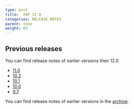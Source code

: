 ```yaml
---
type: post
title:  XAP 12.0  
categories: RELEASE_NOTES
parent: none
weight: 65
---
```





 


## Previous releases

You can find release notes of earlier versions then 12.0

- [11.0](./xap110.html)
- [10.2](./xap102.html)
- [10.1](./xap101.html)
- [10.0](./xap100.html)
- [9.7](./xap97.html)

You can find release notes of earlier versions in the [archive](/archive.html).